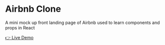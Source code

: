 # Airbnb Clone

<p>A mini mock up front landing page of Airbnb used to learn components and props in React</p>

<a href=''>👉 Live Demo</a>
